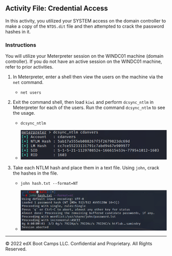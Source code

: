 ## Activity File: Credential Access

In this activity, you utilized your SYSTEM access on the domain controller to make a copy of the `NTDS.dit` file and then attempted to crack the password hashes in it.

### Instructions

You will utilize your Meterpreter session on the WINDC01 machine (domain controller). If you do not have an active session on the WINDC01 machine, refer to prior activities.

1. In Meterpreter, enter a shell then view the users on the machine via the `net` command.

	- `net users`

2. Exit the command shell, then load `kiwi` and perform `dcsync_ntlm` in Meterpreter for each of the users. Run the command `dcsync_ntlm` to see the usage.

    - `dcsync_ntlm`

    - ![A screenshot depicts the results of the command.](dcsync.PNG)

3. Take each NTLM hash and place them in a text file. Using `john`, crack the hashes in the file.

    - `john hash.txt --format=NT `

    - ![A screenshot depicts the results of the command.](john.PNG)

---
© 2022 edX Boot Camps LLC. Confidential and Proprietary. All Rights Reserved.



